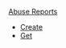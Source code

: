 <!-- Code generated for API Clients. DO NOT EDIT. -->


[Abuse Reports](#api-abuse-reports)
- [Create](#api-abuse-reports-create)
- [Get](#api-abuse-reports-get)
